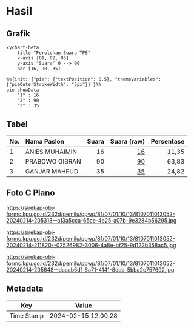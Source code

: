 # Hasil

## Grafik

```mermaid
xychart-beta
    title "Perolehan Suara TPS"
    x-axis [01, 02, 03]
    y-axis "Suara" 0 --> 90
    bar [16, 90, 35]
```

```mermaid
%%{init: {"pie": {"textPosition": 0.5}, "themeVariables": {"pieOuterStrokeWidth": "5px"}} }%%
pie showData
    "1" : 16
    "2" : 90
    "3" : 35
```

## Tabel

| No. | Nama Paslon    | Suara | Suara (raw) | Persentase |
|:--- |:-------------- | -----:| -----------:| ----------:|
| 1   | ANIES MUHAIMIN | 16    | [16][p-1]   | 11,35      |
| 2   | PRABOWO GIBRAN | 90    | [90][p-2]   | 63,83      |
| 3   | GANJAR MAHFUD  | 35    | [35][p-3]   | 24,82      |


[p-1]: https://github.com/gigit-pemilu/pemilu-2024-81-maluku/blob/main/pilpres/hitung-suara/sub/81-maluku/sub/07-kepulauan-aru/sub/01-pulau-pulau-aru/sub/1013-siwa-lima/sub/052-tps/sub/paslon-1.txt
[p-2]: https://github.com/gigit-pemilu/pemilu-2024-81-maluku/blob/main/pilpres/hitung-suara/sub/81-maluku/sub/07-kepulauan-aru/sub/01-pulau-pulau-aru/sub/1013-siwa-lima/sub/052-tps/sub/paslon-2.txt
[p-3]: https://github.com/gigit-pemilu/pemilu-2024-81-maluku/blob/main/pilpres/hitung-suara/sub/81-maluku/sub/07-kepulauan-aru/sub/01-pulau-pulau-aru/sub/1013-siwa-lima/sub/052-tps/sub/paslon-3.txt

## Foto C Plano

https://sirekap-obj-formc.kpu.go.id/232d/pemilu/ppwp/81/07/01/10/13/8107011013052-20240214-205313--a13a5cca-65ce-4e25-a07b-9e3284b56295.jpg

https://sirekap-obj-formc.kpu.go.id/232d/pemilu/ppwp/81/07/01/10/13/8107011013052-20240214-211820--02526982-3006-4a8e-bf25-9d122b358ac5.jpg

https://sirekap-obj-formc.kpu.go.id/232d/pemilu/ppwp/81/07/01/10/13/8107011013052-20240214-205648--daaab5df-6a71-4141-8dda-5bba2c757692.jpg


## Metadata

| Key        | Value               |
| ---------- | ------------------- |
| Time Stamp | 2024-02-15 12:00:28 |



